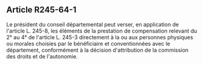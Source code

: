 ## Article R245-64-1

Le président du conseil départemental peut verser, en application de l'article L. 245-8, les éléments de la
prestation de compensation relevant du 2° au 4° de l'article L. 245-3 directement à la ou aux personnes
physiques ou morales choisies par le bénéficiaire et conventionnées avec le département, conformément à la
décision d'attribution de la commission des droits et de l'autonomie.

